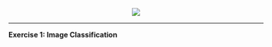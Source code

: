<p align="center">
<img src ="https://miro.medium.com/max/4096/1*nR5QCdmqUnvU2JFBu2Xa-Q.png">
</p>

---

**Exercise 1: Image Classification**
